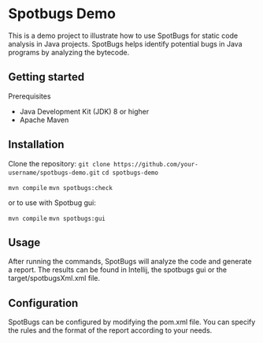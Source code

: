 # Spotbugs Demo
This is a demo project to illustrate how to use SpotBugs for static code analysis in Java projects. SpotBugs helps identify potential bugs in Java programs by analyzing the bytecode.

## Getting started
Prerequisites
* Java Development Kit (JDK) 8 or higher
* Apache Maven

## Installation
Clone the repository:
``git clone https://github.com/your-username/spotbugs-demo.git``
``cd spotbugs-demo``

``mvn compile``
``mvn spotbugs:check``

or to use with Spotbug gui:

``mvn compile``
``mvn spotbugs:gui``

## Usage
After running the commands, SpotBugs will analyze the code and generate a report. The results can be found in Intellij, the spotbugs gui or the target/spotbugsXml.xml file.

## Configuration
SpotBugs can be configured by modifying the pom.xml file. You can specify the rules and the format of the report according to your needs.